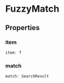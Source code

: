# FuzzyMatch



## Properties

### item

```ts
item: T
```



### match

```ts
match: SearchResult
```



